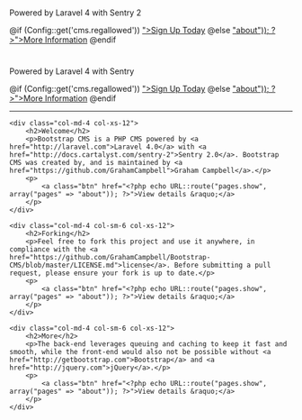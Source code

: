 <div class="hidden-xs">
    <div class="jumbotron">
        <div class="hidden-sm">
            <h1><?php echo Config::get("cms.name"); ?></h1>
        </div>
        <div class="visible-sm">
            <h1><?php echo Config::get("cms.name"); ?></h1>
        </div>
        <p class="lead">Powered by Laravel 4 with Sentry 2</p>
        @if (Config::get('cms.regallowed'))
            <a class="btn btn-lg btn-success" href="<?php echo URL::route("account.register"); ?>">Sign Up Today</a>
        @else
            <a class="btn btn-lg btn-success" href="<?php echo URL::route("pages.show", array("pages" => "about")); ?>">More Information</a>
        @endif
    </div>
</div>

<div class="visible-xs">
    <div class="jumbotron">
        <h1><?php echo Config::get("cms.name"); ?></h1>
        <p class="lead">Powered by Laravel 4 with Sentry</p>
        @if (Config::get('cms.regallowed'))
            <a class="btn btn-lg btn-success" href="<?php echo URL::route("account.register"); ?>">Sign Up Today</a>
        @else
            <a class="btn btn-lg btn-success" href="<?php echo URL::route("pages.show", array("pages" => "about")); ?>">More Information</a>
        @endif
    </div>
</div>

<hr>

<div class="row">

    <div class="col-md-4 col-xs-12">
        <h2>Welcome</h2>
        <p>Bootstrap CMS is a PHP CMS powered by <a href="http://laravel.com">Laravel 4.0</a> with <a href="http://docs.cartalyst.com/sentry-2">Sentry 2.0</a>. Bootstrap CMS was created by, and is maintained by <a href="https://github.com/GrahamCampbell">Graham Campbell</a>.</p>
        <p>
            <a class="btn" href="<?php echo URL::route("pages.show", array("pages" => "about")); ?>">View details &raquo;</a>
        </p>
    </div>

    <div class="col-md-4 col-sm-6 col-xs-12">
        <h2>Forking</h2>
        <p>Feel free to fork this project and use it anywhere, in compliance with the <a href="https://github.com/GrahamCampbell/Bootstrap-CMS/blob/master/LICENSE.md">license</a>. Before submitting a pull request, please ensure your fork is up to date.</p>
        <p>
            <a class="btn" href="<?php echo URL::route("pages.show", array("pages" => "about")); ?>">View details &raquo;</a>
        </p>
    </div>

    <div class="col-md-4 col-sm-6 col-xs-12">
        <h2>More</h2>
        <p>The back-end leverages queuing and caching to keep it fast and smooth, while the front-end would also not be possible without <a href="http://getbootstrap.com">Bootstrap</a> and <a href="http://jquery.com">jQuery</a>.</p>
        <p>
            <a class="btn" href="<?php echo URL::route("pages.show", array("pages" => "about")); ?>">View details &raquo;</a>
        </p>
    </div>

</div>
